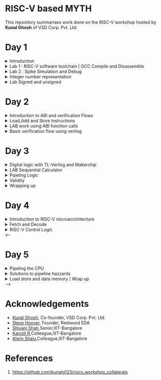 # RISC-V based MYTH
This repository summarises work done on the RISC-V workshop hosted by **Kunal Ghosh** of VSD Corp. Pvt. Ltd.<br />

# Day 1
<details>
  <summary>Introduction</summary>
  <br />
  RISC-V is an open-source instruction set architecture (ISA) for computer processors.<br>
  An instruction set architecture defines the set of instructions that a processor can execute and the organization and behaviour of those instructions.
  RISC-V is unique in that any single company or organization does not own it. and it is freely available for anyone to use, modify, and implement without 
  the need for licensing fees or proprietary restrictions.<br />  
  <br />
  The RISC-V project began at the University of California, Berkeley in 2010, and it has since gained significant traction in both academia and industry.
  Its open nature has led to a growing ecosystem of hardware and software developers collaborating to create a wide range of products, from simple embedded 
 devices to high-performance supercomputers.
  <br /><br/>

  ![Screenshot from 2023-08-19 12-10-50](https://github.com/mrdunker/RISC-V_based_MYTH_IIIITB/assets/38190245/ab1ac3a5-139e-499e-8863-4f3e4a9777aa)

  <br/>
  Application software (apps) and hardware are linked by 'system software'.There are various layers of **system software**. This includes major components like   
  Compiler and Assembler.<br />
  <br />
  The compiler compiles high-level codes like C and C++ to Instructions(eg: the codes inside .exe files) that can be read by the Assembler.<br />
  The Assembler converts it into binary codes which the machine can understand. The instructions act as an interface between the high-level language and the 
  machine language.<br />
  <br />
  The converted binary is then given to an RTL snippet that understands the instruction. This is done by a Hardware Description Language (HDL).<br />
  This is basically called RTL implementation and a netlist is being generated. with this, a physical design implementation of the design is generated.<br />

</details>
<details>
  <summary>Lab 1 : RISC-V software toolchain | GCC Compile and Disassemble</summary>
  <br />	
  First, let us write a basic C program to find the sum of n numbers.<br />
  
  ```
  #include <stdio.h>
  int main(){
  int n = 100,sum=0,i;
  for(i=0;i<=n;i++)
  {
	  sum= sum +i;
  }
  printf("The sum of %d consecutive numbers is :%d \n",n,sum);
  return 0;
  }
```
  We need to install the necessary Rriscv_workshop_collateralsISC-V toolchain for RISC-V activities.<br />
  Steps to set up the toolchain:
  1. git clone https://github.com/kunalg123/riscv_workshop_collaterals.git using terminal
  2. go to the **riscv_workshop_collaterals** folder.
  3. On terminal **chmod 755 run.sh** and then **./run.sh**
  4. During the installation, an error might pop up at the end. Ignore it for now.
  5. The riscv_toolchain folder will be on the **home**.
  6. change directory(cd) to  /riscv_toolchain/iverilog/
  7. Then do the following commands:
      
      ```
      git checkout --track -b v10-branch origin/v10-branch
      git pull 
      chmod 777 autoconf.sh 
      ./autoconf.sh 
      ./configure 
      make
      sudo make install
      ```
   8. We need to set the PATH variable in .bashrc.Do the following commands.<br />
      
      ```
      gedit .bashrc
      **within .bashc file**
      export PATH="/home/<username>/riscv_toolchain/riscv64-unknown-elf-gcc-8.3.0-2019.08.0-x86_64-linux-ubuntu14/bin:$PATH"
      **within .bashrc file **
      source .bashrc
      ```

   <br />
   So to compile the .c file with the RISC-V compiler tool. we are using the below command.<br /><br />
   
   ```
   riscv64-unknown-elf-gcc -O1 -mabi=lp64 -march=rv64i -o <filename>.o <filename>.c
   ```
   <br />
   To view the assembly code for the same, do the following command.<br /><br />
   
   ```
   riscv64-unknown-elf-objdump -d <filename>.o
   ```
   ![Screenshot from 2023-08-19 07-51-55](https://github.com/mrdunker/RISC-V_based_MYTH_IIIITB/assets/38190245/723e9b0f-2c68-481c-be8a-e96635999e88)


   To view the detailed code do the following command.<br />

   ```
   riscv64-unknown-elf-objdump -d <filename>.o | less
   ```
   To find **main** we type /main in the **:<command>** and press the 'N' button.<br />
   
   ![Screenshot from 2023-08-19 07-59-21](https://github.com/mrdunker/RISC-V_based_MYTH_IIIITB/assets/38190245/8caf4dea-5340-4655-b708-ad93a195daf0)

   In the above screenshot, we can see the memory address for the instructions. Where it starts and where another one begins.<br />
   If we subtract '**00000000000101c0**'(end of main) and '**0000000000010184**'(beginning of main) and then divide by 4 we get 15. Which is the number of 
   instructions within that particular block(main).<br />
   <br />

   Now let's execute the below commands:<br/>

   ```
   riscv64-unknown-elf-gcc -Ofast -mabi=lp64 -march=rv64i -o <filename>.o <filename>.c
   riscv64-unknown-elf-objdump -d <filename>.o | less
   ```
  ![Screenshot from 2023-08-19 08-14-21](https://github.com/mrdunker/RISC-V_based_MYTH_IIIITB/assets/38190245/43edc39a-1c7e-4216-93d5-60ded9c4d433)

  
In the above screenshot, if we subtract '**00000000000100e0**'(end of main) and '**00000000000100b0**'(beginning of main) and then divide by 4 we get 12. Which 
is the number of instructions within that particular block(main).<br />
   <br />

  
</details>
<details>
   <summary>Lab 2 : Spike Simulation and Debug</summary>
    <br />
    In this lab, we are going to Debug the '.o' file that we generated using the RISC-V compiler.<br />
    For that, we use the following command:

    ```
    spike pk <filename>.o // to give an output
    spike -d pk <filename>.o //open debugger
    ```
   The debugger mode will be open.<br />
   We use the until command to move to a particular address.<br />
   Here we are debugging the highlighted instructions.<br /><br />
   ![Screenshot from 2023-08-19 09-49-10](https://github.com/mrdunker/RISC-V_based_MYTH_IIIITB/assets/38190245/20f164b4-07c2-4ff1-9f56-012dc38590df)
   <br />
   
   The following commands are used in the debugger:<br />
   ```
   until pc 0 100b0 //moves the program counter(PC) to the address
   reg 0 a2    //views content of the address
   **We press enter to go to the next instruction**
   ```

   ![Screenshot from 2023-08-19 09-49-25](https://github.com/mrdunker/RISC-V_based_MYTH_IIIITB/assets/38190245/e319c824-4009-47f3-806d-fd0c1ac7ce3b)
   <br />

   In the above screenshot, we can see the register pertaining to a particular instruction getting updated.<br />
	
</details>

<details>
    <summary>Integer number representation</summary>
    <br />
    Integer number representation refers to the method used to represent whole numbers (integers) within a computer's memory or processor. There are different   
    ways to represent integers in binary form, which is the fundamental language of computers. <br />
    On a high level, we recognize numbers as decimals but computers recognize them as binary (1's or 0's). So binary conversion is key here.<br/><br />

  ## Unsigned Numbers
  <br />
  Unsigned numbers are a type of integer representation that only includes non-negative integers. These numbers do not have a sign bit to indicate whether they 
  are positive or negative; they   
  represent values greater than or equal to zero. In binary representation, all the bits are used to represent the magnitude of the number, and there is no need 
  to allocate a bit for the sign.

  Unsigned numbers are often used in situations where negative values are not relevant or meaningful. They can represent quantities, indices, counts, and other 
  values that are always positive or zero.
    
![Screenshot from 2023-08-19 11-56-34](https://github.com/mrdunker/RISC-V_based_MYTH_IIIITB/assets/38190245/64d3197c-7010-4473-9013-42cb67cc59d0)
	
   It is important to note that:
   - 1 byte is 8 bits
   - 1 word is 4 bytes
   - 2 words (double word) is 8 bytes
   <br />
   So A word is 32 bits and a double word is 16 bits.<br />
   <br />
   ### 2 bit
   <br />
   the total number of representations = **2^2=4**<br />
   0 -> (2^2 -1)<br />

   <br />
   ### 4 bit
   <br />
   the total number of representations = **2^4=16**<br />
   0 -> (2^4 -1)<br />

   <br />
   Similarly, we can follow the same for the **RISC-V** which has 64-bit Architecture.
   <br />
   the total number of representations = **2^16**<br />
   0 -> (2^16 -1)<br />

   ## Signed Numbers
   <br />
   Signed numbers are a type of integer representation that includes both positive and negative integers. In computer systems, signed numbers are represented 
   using various methods to indicate the 
   sign and magnitude of the number.
   <br />
   Two's complement is the most widely used method for representing signed integers in computers. In this method, the leftmost bit (the most significant bit) is 
   the sign bit. A value of 0 in the 
   sign bit represents a positive number, and a value of 1 represents a negative number. The remaining bits represent the magnitude of the number in binary form.
   <br /><br />
   To negate a number in two's complement, you invert all the bits (change 0s to 1s and vice versa) and then add 1 to the result. This method simplifies 
   arithmetic operations and eliminates the need for a separate subtraction circuit.

</details>
<details>
  <summary>Lab Signed and unsigned</summary>
  
### LAB 3A 

Here we are going to execute the following code.<br />
The output is given for unsigned numbers and we are just viewing if it is within the range or it goes out in which case displays either the minimum or maximum values.<br />

```

#include <stdio.h>
#include <math.h>
int main()
{
    unsigned long long int max = (unsigned long long int)(pow(2,64)-1);       //statement 1  //will display the max number
    //unsigned long long int max = (unsigned long long int)(pow(2,127)-1);    //statement 2  //(out of range) will display the max number(within range)
    //unsigned long long int max = (unsigned long long int)(pow(2,10)-1);     //statement 3  //will display number (since it is within range)
    //unsigned long long int max = (unsigned long long int)(pow(2,64) * -1);  //statement 4  //will display 0 since it is a -ve number
    printf("highest number represented by unsigned long long int is %llu\n",max);
    return 0;
}
```
The output is given below in sequential order.<br />
![Screenshot from 2023-08-19 13-10-09](https://github.com/mrdunker/RISC-V_based_MYTH_IIIITB/assets/38190245/5f4c5dfd-57b1-430f-9b67-67af49ae30a6)

### LAB 3B

Here we are going to execute the following code.<br />

```
#include <stdio.h>
#include <math.h>
int main()
{
    long long int max = (long long int)(pow(2,63)-1);        //will display the max number
    long long int min = (long long int)(pow(2,63) * -1);     //will display the min number
    printf("highest number represented by long long int is %lld\n",max);
    printf("lowest number represented by long long int is %lld\n",min);
    return 0;
}
```
The below screenshot shows the output of the same.<br />

![Screenshot from 2023-08-19 14-41-36](https://github.com/mrdunker/RISC-V_based_MYTH_IIIITB/assets/38190245/7456d5d9-b8a3-4ad5-ade7-f10906029213)

	
</details>

# Day 2

<details>
  <summary>Introduction to ABI and verification Flows</summary>
  <br />
  The Application Binary Interface (ABI) is a set of rules and conventions that dictate how binary code communicates and interacts with other binary code, usually across different components of a 
  software system or even across different software systems. In simpler terms, it defines how functions are called, how data is organized, and how components cooperate at the binary level.<br />

  There are multiple layers between the Application program and the Hardware. One of these layers is the ABI.<br />
  
  ![Screenshot from 2023-08-19 15-20-31](https://github.com/mrdunker/RISC-V_based_MYTH_IIIITB/assets/38190245/8850d871-98dc-4978-95ea-36abf4c9973c)
  <br />
  ABIs are crucial for enabling interoperability between different software components, whether they're compiled by the same or different compilers, or even 
  running on different hardware 
  architectures. Operating systems, libraries, and various programming languages need to adhere to a specific ABI to ensure that their binary components can work 
  together seamlessly.<br />
  <br />
  ## What is XLEN?
  <br />
  'XLEN' typically refers to the X Register Length. The XLEN value represents the number of bits in the general-purpose registers, which are used for 
  storing data and performing computations. In a RISC-V system with a 32-bit XLEN, the general-purpose registers would be 32 bits wide.<br /> 
  Similarly, in a RISC-V system with a 64-bit XLEN, the general-purpose registers would be 64 bits wide. The XLEN value has a significant impact on the 
  performance, memory-addressing capabilities, and overall capabilities of the processor.<br />
  A larger XLEN allows for more addressable memory space and potentially more complex computations. However, it also comes with increased hardware. The XLEN 
  value has a significant impact on the performance, memory-addressing capabilities, and overall capabilities of the processor. <br />

  There are two ways in which we can load data  into the 64-bit register.<br />
  - Can be directly loaded
  - Can be loaded into memory and then loaded to reg

  <br />
  RISC-V follows the little-endian condition.<br />
  Little Endian is a byte order or endianness used in computer architecture to represent multi-byte data types such as integers and floating-point numbers in 
  memory.<br /> 
  In a Little Endian system, the least significant byte (LSB) of a multi-byte value is stored at the lowest memory address, while the most significant byte (MSB)
  is stored at the highest memory address.<br /><br />
  RISC-V little-endian is illustrated by the figure below:<br />
  
  ![Screenshot from 2023-08-19 15-44-13](https://github.com/mrdunker/RISC-V_based_MYTH_IIIITB/assets/38190245/7fccf896-d030-496e-bc23-8f5852414520)
  <br />
  
</details>
<details>
  <summary>Load,Add and Store Instructions</summary>
   <br />

   Firstly let us load an array 'M' of 3 double-word as shown in the below figure.<br />
	
   ![Screenshot from 2023-08-19 15-59-44](https://github.com/mrdunker/RISC-V_based_MYTH_IIIITB/assets/38190245/c5342f67-4af9-4a6e-a5fa-3ecc7dfe1e8b)
   <br />
   Here let us load it into the 'x8' register. let's say reg 'x23' contains the base address of array **M** and it is '0'.<br />
   as in it starts at 0. Let us consider the instruction below,**ld(load doubleword)**.<br />

   ```
   ld   x8, 16(x23)
   ```
  breaking down the instruction:<br />
  - ld: load double
  - x8: destination register 'rd'
  - 16: offset immediate
  - x23: Souce register 'rs1'
 <br />
 Here the immediate offset gets added to the contents of the source register to form the final address and loads the value from '16' in the figure above into
 the x8 reg.<br />
 
![Screenshot from 2023-08-19 16-12-32](https://github.com/mrdunker/RISC-V_based_MYTH_IIIITB/assets/38190245/d74c08b8-50e8-474d-8350-f29bd9fa30cb)
<br />
The diagram above represents the instruction(**I-type**).<br />
It  is important to note that even though the register size is of 64-bit in RV64 the instruction size is 32-bit.<br />
The opcode and the funct3 determine the type of instruction, whether it is an 'ld' or 'addi' etc.<br />
rs1 and rd are the source and destination registers respectively.<br />
The immediate bits will contain the offset.<br />
<br />
Let us look at another instruction,**add**.<br />

```
add x8, x24,x8
```
<br />
The structure for the above command is given below (R-type), unlike the one before here there are two source registers instead of one and another funct 
register also. <br />

![Screenshot from 2023-08-19 16-23-38](https://github.com/mrdunker/RISC-V_based_MYTH_IIIITB/assets/38190245/adb5c485-27ad-4907-8220-cb8fe59d7ecb)

There is another instruction going by **sd(store doubleword)**.<br />

```
sd x8, 8(x23)
```
Since there is a limited availability of registers we need to store values to registers after loading and doing operations.<br />
The Instruction structure will look like so(**S-type**):<br />
![Screenshot from 2023-08-19 16-35-09](https://github.com/mrdunker/RISC-V_based_MYTH_IIIITB/assets/38190245/71eff24c-8d55-4982-bd3b-7c313ddcafb1)
<br />

### Instruction set in RISC-V
There are mainly three types of Instructions:<br />
1. I-type: I-type instructions are used for operations that involve an immediate value (constant) and a register.
2. R-type: R-type instructions are used for operations that involve two source registers and a destination register.<br />
   	   These instructions typically perform arithmetic, logical, or bitwise operations.
3. S-type: S-type instructions are used for memory store operations.<br/>
 	   These instructions store data from a source register in memory at an address determined by an offset from another register.


</details>

<details>
  <summary>LAB work using ABI function calls</summary>	
    <br />
    For this lab, we are going to create a C program and simulate it with a Function call.<br />
    We are going to be following the below algorithm.<br />
    
   ![Screenshot from 2023-08-19 18-27-06](https://github.com/mrdunker/RISC-V_based_MYTH_IIIITB/assets/38190245/5c77693e-5d2f-4466-ba04-f8148b8b5f3a)
   <br />
   The C program used is:<br />

   ```
   #include <stdio.h>
   extern int load(int x,int y);
   int main()
	{
    	int result = 0;
   	int count =9;
    	result = load(0x0,count+1);
    	printf("Sum of numbers from 1 to %d is %d\n",count,result);
	}
   ```
   We also create a load.S file as below:<br />
   
   ```
   .section .text
   .global load
   .type load, @function

   load: 
        add   a4,a0,zero    //initialize sum register a4 with 0x0
        add   a2,a0,a1      //store count of 10 in reg a. reg a1 is loaded with 0xa(decimal 10) from main
        add   a3,a0,zero    //initialize intermediate sum reg a3 by 0x0

   loop:
	add   a4,a3,a4     // Incremental addition
        addi  a3,a3,1      // Increment intermediate register by 1
        blt   a3,a2,loop   // If a3 is less than a2,branch to label <loop> 
        add   a0,a4,zero   // store final result to reg a0 so that it can be read by main pgm
        ret

   ```
We do the following commands in the terminal:<br />

```
riscv64-unknown-elf-gcc -ofast -mabi=lp64 -march=rv64i -o <filename>.o <filename>.c load.S
spike pk <filename>.o
riscv64-unknown-elf-objdump -d <filename>.o | less

```
The output screenshots are shown below:<br />
![Screenshot from 2023-08-19 18-34-28](https://github.com/mrdunker/RISC-V_based_MYTH_IIIITB/assets/38190245/08969317-393a-43de-a74c-0839f0e4fbc5)
![Screenshot from 2023-08-19 18-35-44](https://github.com/mrdunker/RISC-V_based_MYTH_IIIITB/assets/38190245/0a357ad0-9cb7-4e84-82da-d9eacd7763e6)

</details>

<details>
<summary>Basic verification flow using verilog</summary>
<br />
 In this lab, we are basically going to generate a hex file and a bitstream of the same code done above.<br />
 We run the below code to generate the same.<br />

 ```
 riscv64-unknown-elf-gcc -c -mabi=ilp32 -march=rv32im -o <filename>.o <filename>.c
 riscv64-unknown-elf-gcc -c -mabi=ilp32 -march=rv32im -o load.o load.S

 riscv64-unknown-elf-gcc -c -mabi=ilp32 -march=rv32im -o syscalls.o syscalls.c
 riscv64-unknown-elf-gcc -mabi=ilp32 -march=rv32im -Wl,--gc-sections -o firmware.elf load.o <filename>.o syscalls.o -T riscv.ld -lstdc++
 chmod -x firmware.elf
 riscv64-unknown-elf-gcc -mabi=ilp32 -march=rv32im -nostdlib -o start.elf start.S -T start.ld -lstdc++
 chmod -x start.elf
 riscv64-unknown-elf-objcopy -O verilog start.elf start.tmp
 riscv64-unknown-elf-objcopy -O verilog firmware.elf firmware.tmp
 cat start.tmp firmware.tmp > firmware.hex
 python3 hex8tohex32.py firmware.hex > firmware32.hex
 rm -f start.tmp firmware.tmp
 iverilog -o testbench.vvp testbench.v picorv32.v
 chmod -x testbench.vvp
 vvp -N testbench.vvp

 ```

The file firmware.hex is the hex file and firmware32.hex is the bitstream generated.<br />
The below file is firmware.hex.<br />
![Screenshot from 2023-08-19 19-03-24](https://github.com/mrdunker/RISC-V_based_MYTH_IIIITB/assets/38190245/83b6a54b-6e82-4dd1-9d30-c0992e125820)
<br /><br />
The below file is firmware32.hex  (bitstream).<br />
![Screenshot from 2023-08-19 19-03-42](https://github.com/mrdunker/RISC-V_based_MYTH_IIIITB/assets/38190245/48f4cbb3-ad76-4e53-89dd-7885fc2eba3a)

</details>

# Day 3
<details>
<summary>Digital logic with TL-Verilog and Makerchip</summary>
<br />
	
In this part of the workshop, we are going to look at:<br />
 1. Logic gates
 2. MakerChip platform(IDE)
 3. Combinational Logic
 4. Sequential Logic
 5. Piplining logic
 6. Slate

## Introduction to logic gates

Logic gates are fundamental building blocks of digital circuits. They are electronic devices that perform basic logical operations
on one or more binary inputs (usually 0 or 1) to produce a single binary output. These gates are the foundation of all digital systems, 
including computers, microcontrollers, and other digital devices. Logic gates are typically implemented using electronic 
components such as transistors.<br />

The most common logic gates are:<br />
1. NOT
2. AND
3. OR
4. NAND
5. NOR
6. XOR
7. XNOR

![Screenshot from 2023-08-19 21-30-21](https://github.com/mrdunker/RISC-V_based_MYTH_IIIITB/assets/38190245/ffb2cea3-d872-43e4-ba83-86e5e604ae9d)
<br />

## Makerchip
[Makerchip](https://makerchip.com/) is an online platform that provides an integrated development environment (IDE) for digital design and verification using 
SystemVerilog and TL  Verilog. It allows engineers, students, and enthusiasts to design and simulate digital circuits, develop RTL (Register Transfer Level) 
code, and explore hardware design concepts without requiring the local installation of tools.<br />

To Familiarize oneself with the IDE there are tutorials on the platform where we can experiment.<br />

## Combinational Logic

For this, I have started with a basic inverter logic program, [logical operations](images/combinational.png) and a [multi-bit mux program](images/mux2.png). Here we are using Transitional Level Verilog(TL-V), which is quite different from standard verilog code, syntax varies quite a bit. There is no need to declare ```$out``` and ```$in``` unlike Verilog. There is also no need to assign ```$in```. A random stimulus is provided, and a warning is produced.<br />

Attaching output of the inverter in Makerchip IDE for reference:<br />
![invertor](https://github.com/mrdunker/RISC-V_based_MYTH_IIITB/assets/38190245/d0c8752d-0483-4969-96d9-fb8b40edc82f)
<br />
<br />

Now let us do a bit more of a complex combinational circuit. Let us create the following circuit.<br />
Below shown is a calculator which uses a mux.<br />

![combi_calc1](https://github.com/mrdunker/RISC-V_based_MYTH_IIITB/assets/38190245/484ad7b6-742f-4ef1-9bd3-d552b0e63033)
<br /><br />
The code for this [here](codes/comibational_calc.tlv) and the output is shown as below.<br />

![combi](https://github.com/mrdunker/RISC-V_based_MYTH_IIITB/assets/38190245/d16536c7-c161-4d90-a426-6351fcee22a0)

## Sequential Logic

Sequential Circuits will always use a clock. The basic element required for a circuit to be sequential is a D-FF. The DFF transitions<br />
to the next state on the positive edge of the clock.<br />
A basic circuit design implementing a [Fibonacci series](images/fibbanochi.png) is done on Makerchip.<br />
Also, a free-running counter having the following design is implemented. <br /><br />
![freerncntr](images/freerncntr.png)
<br />
Right-click open the [code](codes/freecounter.tlv) to get the tlv code for the free running counter.<br />
<br />
The output for the same is shown below.<br />
![feecnte](images/feecnte.png)

</details>
<details>
<summary>LAB Sequential Calculator</summary>
<br />
Here we are going to implement a FF to the combinational calculator we did before.<br />
The design of the sequential calculator is like so:<br />
<br />
	
![seqcalc0](images/seqcalc0.png)
<br />
The output of the previous clock cycle is assigned to the input1.<br />
The tlv code is available [here](codes/seq_calc.tlv).<br />
<br />
The output for the same is shown below.<br />
![seqcalc](images/seqcalc.png)
</details>

<details>
<summary>Pipeling Logic</summary>
<br />
Here firstly we are trying to make the following pipeline and see the output waveform.<br />
	
![err](images/err.png)
<br />
Click to view the [code](codes/pipelining.tlv). <br />
The output in Makerchip is shown below.<br />

![error](images/error.png)

## Two-cycle calculator

We are required to write code and view the waveform of the below design.<br />

![calc_pipeline](images/calc_pipeline.png)
<br />
As shown above, the 2-cycle calculator clears the output alternatively and the output of given inputs is observed at the next cycle.<br />
Click to view the [code](codes/calc_pipe.tlv).<br />
<br />
The output on Makerchip is shown below.<br />

![cyclepipe](https://github.com/mrdunker/RISC-V_based_MYTH_IIITB/assets/38190245/09d3fe0b-18ce-433b-91d2-fd5d3c2adb8f)

</details>

<details>
<summary>Validity</summary>
<br />
First, we shall see a distance accumulator coupled with a Pythagorean pipeline as shown below.
<br />
	
![validity_fig](https://github.com/mrdunker/RISC-V_based_MYTH_IIITB/assets/38190245/2b8be32c-c1c8-4459-9cb7-b5ba42a933d2)
<br />
Click to view the code for the [Distance accumulator](codes/pythpipedis.tlv).<br />
<br />
The output for it generated in MakerChip is given below.<br />
![validity_ss](https://github.com/mrdunker/RISC-V_based_MYTH_IIITB/assets/38190245/c107b55d-b483-48e4-9cc4-bd600eb671cc)
<br />

## Cycle Calculator with Validity

The following design is what we are required to create.<br />
![one](https://github.com/mrdunker/RISC-V_based_MYTH_IIITB/assets/38190245/b2b97e94-e7c3-473e-b84d-603bae7f8984)
<br />

Click here to open the [code](codes/calcvalid.tlv)<br />
<br />
The output in Makerchip is given below.<br />
![oneout](https://github.com/mrdunker/RISC-V_based_MYTH_IIITB/assets/38190245/3a288a8f-f321-4f5c-9e99-84cef3e34c60)

## Cycle Calculator with Validity and memory

The design we have to implement is given below.<br />
![memory1](https://github.com/mrdunker/RISC-V_based_MYTH_IIITB/assets/38190245/7cb28928-cdd6-4ea2-8916-1d391c93bb8a)

Click here to [open code](codes/memvalgitid.tlv).<br />
<br />
The output in Makerchip is given below.<br />

![memory2](https://github.com/mrdunker/RISC-V_based_MYTH_IIITB/assets/38190245/d6a9d091-b597-4b76-bc32-22d5bb95b0f9)

</details>
<details>
<summary>Wrapping up</summary>
<br />
Here we are just going to look at some special codes.<br />

 ## Conways Game of life

 The Game of Life, also known simply as "Life," is a cellular automaton devised by mathematician John Conway in 1970. It's not a traditional game with players,  
 but rather a simulation that follows a set of rules to create patterns and behaviours.<br />
<br />
The Game of Life takes place on an infinite grid of cells, each of which can be in one of two states: alive or dead. The state of each cell evolves over discrete 
time steps based on its current state and the states of its eight neighbouring cells. The evolution is determined by the following rules:<br />

1. Any live cell with fewer than two live neighbours dies as if caused by underpopulation.
2. Any live cell with two or three live neighbours survives to the next generation.
3. Any live cell with more than three live neighbours dies, as if by overpopulation.
4. Any dead cell with exactly three live neighbours becomes a live cell, as if by reproduction.
<br />

![game of life](https://github.com/mrdunker/RISC-V_based_MYTH_IIITB/assets/38190245/af85a40f-55dc-4e5d-b646-da0cab33b20d)
<br />

## Pythagoras's theorem

![Screenshot from 2023-08-20 21-14-23](https://github.com/mrdunker/RISC-V_based_MYTH_IIITB/assets/38190245/cd1ea4d4-5c81-43e3-b03b-2270d701bece)
<br />
The output on Makechip is:<br /> 
![pygorus](https://github.com/mrdunker/RISC-V_based_MYTH_IIITB/assets/38190245/c5c3abd0-087c-4e22-bc04-ee5f50fd869b)


</details>

# Day 4 
<details>
<summary>Introduction to RISC-V microacrchitecture</summary>
<br />
Microarchitecture refers to the internal design and organization of a CPU that implements a particular ISA.<br />
RISC-V CPUs can have different microarchitectures that optimize for various aspects such as performance, power efficiency, and area (size of the chip).<br />
Here are some key features and concepts commonly found in RISC-V microarchitecture: <br />
	
1. Instruction Fetch (IF)
2. Instruction Decode (ID)
3. Execution Units
   
It's important to note that RISC-V is an instruction set architecture, and microarchitectures based on RISC-V can vary widely depending on the design goals of
the processor manufacturer. Different companies and research institutions may develop their own microarchitectures that implement the RISC-V ISA in unique ways,
tailored to specific use cases and performance goals.<br />
<br />
Here we are designing the basic processor of 3 stages fetch, decode and execute based on RISC-V ISA.<br />
For starting the implementation a starter code is present in the below link.<br />

```
https://github.com/stevehoover/RISC-V_MYTH_Workshop
```
The block diagram of a basic RISC-V microarchitecture is shown in the figure below.<br />

![Screenshot from 2023-08-21 14-22-08](https://github.com/mrdunker/RISC-V_based_MYTH_IIITB/assets/38190245/a21a64c1-ca8d-41df-a51f-8f2fc295ec95)

<br />
Using the Makerchip platform the implementation of the RISC-V microarchitecture or core is done.<br /> 
For starting the implementation a starter code present here is used. The starter code shell consists of:

1. RISC-V Assembler
2. Test program
3. Visualization(Viz)
4. Commented code for register, file and memory.
     
</details>

<details>
<summary>Fetch and Decode</summary>
<br />
Here we are going to design a simple RISC-V Core CPU as per the below diagram.<br />

![1](https://github.com/mrdunker/RISC-V_based_MYTH_IIITB/assets/38190245/6fff90c6-20dc-47d8-868a-14efae9e309e)

The [sample template](codes/day4/template.tlv) is given below.<br />

```
\m4_TLV_version 1d: tl-x.org
\SV
   // This code can be found in: https://github.com/stevehoover/RISC-V_MYTH_Workshop
   
   m4_include_lib(['https://raw.githubusercontent.com/BalaDhinesh/RISC-V_MYTH_Workshop/master/tlv_lib/risc-v_shell_lib.tlv'])

\SV
   m4_makerchip_module   // (Expanded in Nav-TLV pane.)
\TLV

   // /====================\
   // | Sum 1 to 9 Program |
   // \====================/
   //
   // Program for MYTH Workshop to test RV32I
   // Add 1,2,3,...,9 (in that order).
   //
   // Regs:
   //  r10 (a0): In: 0, Out: final sum
   //  r12 (a2): 10
   //  r13 (a3): 1..10
   //  r14 (a4): Sum
   // 
   // External to function:
   m4_asm(ADD, r10, r0, r0)             // Initialize r10 (a0) to 0.
   // Function:
   m4_asm(ADD, r14, r10, r0)            // Initialize sum register a4 with 0x0
   m4_asm(ADDI, r12, r10, 1010)         // Store count of 10 in register a2.
   m4_asm(ADD, r13, r10, r0)            // Initialize intermediate sum register a3 with 0
   // Loop:
   m4_asm(ADD, r14, r13, r14)           // Incremental addition
   m4_asm(ADDI, r13, r13, 1)            // Increment intermediate register by 1
   m4_asm(BLT, r13, r12, 1111111111000) // If a3 is less than a2, branch to label named <loop>
   m4_asm(ADD, r10, r14, r0)            // Store final result to register a0 so that it can be read by main program
   
   // Optional:
   // m4_asm(JAL, r7, 00000000000000000000) // Done. Jump to itself (infinite loop). (Up to 20-bit signed immediate plus implicit 0 bit (unlike JALR) provides byte address; last immediate bit should also be 0)
   m4_define_hier(['M4_IMEM'], M4_NUM_INSTRS)

   |cpu
      @0
         $reset = *reset;



      // YOUR CODE HERE
      // ...

      // Note: Because of the magic we are using for visualisation, if visualisation is enabled below,
      //       be sure to avoid having unassigned signals (which you might be using for random inputs)
      //       other than those specifically expected in the labs. You'll get strange errors for these.

   
   // Assert these to end simulation (before Makerchip cycle limit).
   *passed = *cyc_cnt > 40;
   *failed = 1'b0;
   
   // Macro instantiations for:
   //  o instruction memory
   //  o register file
   //  o data memory
   //  o CPU visualization
   |cpu
      //m4+imem(@1)    // Args: (read stage)
      //m4+rf(@1, @1)  // Args: (read stage, write stage) - if equal, no register bypass is required
      //m4+dmem(@4)    // Args: (read/write stage)
      //m4+myth_fpga(@0)  // Uncomment to run on fpga

   //m4+cpu_viz(@4)    // For visualisation, argument should be at least equal to the last stage of CPU logic. @4 would work for all labs.
\SV
   endmodule
```
## PC Logic

In RISC-V, the Program Counter (PC) is a special-purpose register that holds the memory address of the next instruction to be fetched and executed.<br />
The PC is also commonly referred to as the instruction pointer (IP) in other architectures.<br />
The PC is a crucial component of the processor's control flow, as it determines the sequence of instructions that are fetched and executed.<br />

![2](https://github.com/mrdunker/RISC-V_based_MYTH_IIITB/assets/38190245/56e3906a-ff28-4594-afc3-f88d53aa7e9d)
<br />
The below piece of [code](codes/day4/pc.tlv) is implemented.<br />

```
|cpu
      @0
         $reset = *reset;
         
         $pc[31:0] = >>1$reset ? 32'b0 : >>1$pc + 32'd4;
```
The output of the same in Makerchip is given below:<br />

![3](https://github.com/mrdunker/RISC-V_based_MYTH_IIITB/assets/38190245/e3e3828c-9466-49fc-9de8-148bb38b8df6)
<br />

## Fetch

Instruction fetch is the initial stage of the instruction processing pipeline in a RISC-V processor.<br />
In this stage, the processor retrieves the instruction located at the memory address pointed to by the Program Counter (PC),<br />
and prepares it for further processing.<br />

The below diagram is what we need to implement in this step.<br />

![4](https://github.com/mrdunker/RISC-V_based_MYTH_IIITB/assets/38190245/133bd16d-6151-478e-a7aa-21235408b9eb)
<br />

The [code](codes/day4/fetch_issue.tlv) we have to change is:

```

|cpu
      @0
         $reset = *reset;
         
         $pc[31:0] = >>1$reset ? 32'b0 : >>1$pc + 32'd4;
         
         
         
      // Note: Because of the magic we are using for visualisation, if visualisation is enabled below,
      //       be sure to avoid having unassigned signals (which you might be using for random inputs)
      //       other than those specifically expected in the labs. You'll get strange errors for these.

   
   // Assert these to end simulation (before Makerchip cycle limit).
   *passed = *cyc_cnt > 40;
   *failed = 1'b0;
   
   // Macro instantiations for:
   //  o instruction memory
   //  o register file
   //  o data memory
   //  o CPU visualization
   |cpu
      m4+imem(@1)    // Args: (read stage)
      //m4+rf(@1, @1)  // Args: (read stage, write stage) - if equal, no register bypass is required
      //m4+dmem(@4)    // Args: (read/write stage)
   
   m4+cpu_viz(@4)    // For visualisation, argument should be at least equal to the last stage of CPU logic
                      
```

The output as shown on Makerchip is:<br />

![5](https://github.com/mrdunker/RISC-V_based_MYTH_IIITB/assets/38190245/30e90461-45a4-4199-a8ea-f219e66ee766)

The corrected Fetch code block is:<br />

![6](https://github.com/mrdunker/RISC-V_based_MYTH_IIITB/assets/38190245/ec5e8fed-ff90-4816-a6ef-fa9ac487e38f)

```
|cpu
      @0
         $reset = *reset;
         
         $pc[31:0] = >>1$reset ? 32'b0 : >>1$pc + 32'd4;
      @1
         $imem_rd_addr[M4_IMEM_INDEX_CNT-1:0] = $pc[M4_IMEM_INDEX_CNT+1:2];
         $imem_rd_en = !$reset;
         $instr[31:0] = $imem_rd_data[31:0];
      ?$imem_rd_en
         @1
            $imem_rd_data[31:0] = /imem[$imem_rd_addr]$instr;

// Assert these to end simulation (before Makerchip cycle limit).
   *passed = *cyc_cnt > 40;
   *failed = 1'b0;
   
   // Macro instantiations for:
   //  o instruction memory
   //  o register file
   //  o data memory
   //  o CPU visualization
   |cpu
      m4+imem(@1)    // Args: (read stage)
      //m4+rf(@1, @1)  // Args: (read stage, write stage) - if equal, no register bypass is required
      //m4+dmem(@4)    // Args: (read/write stage)
   
   m4+cpu_viz(@4)    // For visualisation, argument should be at least equal to the last stage of CPU logic
```
The output as shown on Makerchip is:<br />

![7](https://github.com/mrdunker/RISC-V_based_MYTH_IIITB/assets/38190245/16e79426-fff8-4546-bf1e-3242e2c63ec2)
![Screenshot from 2023-08-21 15-41-46](https://github.com/mrdunker/RISC-V_based_MYTH_IIITB/assets/38190245/b3bb0d72-9473-4dac-a3c1-610eb62493ec)

## Decode
The instruction decode stage is the second stage in the instruction processing pipeline of a RISC-V processor.<br />
In this stage, the fetched instruction is decoded to determine its operation, operands, and any immediate values associated with it.<br />
The instruction decode stage prepares the instruction for execution by the subsequent stages of the pipeline.<br />
There are 6 instructions type in RISC-V :

1. Register (R) type
2. Immediate (I) type
3. Store (S) type
4. Branch (B) type
5. Upper immediate (U) type
6. Jump (J) type

![Screenshot from 2023-08-21 15-48-45](https://github.com/mrdunker/RISC-V_based_MYTH_IIITB/assets/38190245/4bc900d9-e2b8-411b-a409-b9d1d585a163)
<br />

Instruction type decode: <br />

![19](https://github.com/mrdunker/RISC-V_based_MYTH_IIITB/assets/38190245/19a26909-e3ae-42de-bfa0-4a4fcae20306)
<br />
The [code](codes/day4/itypedecode.tlv) for this is.<br /> 

```

@1
         $is_u_instr = $instr[6:2] ==? 5'b0x101;
         
         $is_s_instr = $instr[6:2] ==? 5'b0100x;
         
         $is_r_instr = $instr[6:2] ==? 5'b01011 ||
                       $instr[6:2] ==? 5'b011x0 ||
                       $instr[6:2] ==? 5'b10100;
         
         $is_j_instr = $instr[6:2] ==? 5'b11011;
         
         $is_i_instr = $instr[6:2] ==? 5'b0000x ||
                       $instr[6:2] ==? 5'b001x0 ||
                       $instr[6:2] ==? 5'b11001;
         
         $is_b_instr = $instr[6:2] ==? 5'b11000;
```
The output as shown on Makerchip is:<br />
![11](https://github.com/mrdunker/RISC-V_based_MYTH_IIITB/assets/38190245/c694de14-7a09-426c-90c1-f82d0fc6b8a6)
<br />

## Instruction immediate decode

![12](https://github.com/mrdunker/RISC-V_based_MYTH_IIITB/assets/38190245/08c2b69d-2819-46e7-92c8-ee79cdafb20f)

The code below is added.<br />

```
      $imm[31:0] = $is_i_instr ? {{21{$instr[31]}}, $instr[30:20]} :
 		$is_s_instr ? {{21{$instr[31]}}, $instr[30:25], $instr[11:7]} :
			 $is_b_instr ? {{20{$instr[31]}}, $instr[7], $instr[30:25], $instr[11:8], 1'b0} :
				 $is_u_instr ? {$instr[31:12], 12'b0} :
 					 $is_j_instr ? {{12{$instr[31]}}, $instr[19:12], $instr[20], $instr[30:21], 1'b0} :
	              					32'b0;
```

The output as shown on Makerchip is:<br />
![13](https://github.com/mrdunker/RISC-V_based_MYTH_IIITB/assets/38190245/8dcb5c55-afd2-42c0-9c04-e786ca79d9ac)
<br />

## Lab to extract other instruction fields

Here we are going to try to extract other instruction fields such as $funct7 , $funct3, $rs1 ,$rs2 ,$rd, $opcode.<br />

![14](https://github.com/mrdunker/RISC-V_based_MYTH_IIITB/assets/38190245/0827159f-e653-4086-aefb-ef56b7f69d89)
<br />
Using the code below.<br />

```
	 $rs2[4:0] = $instr[24:20];
         $rs1[4:0] = $instr[19:15];
         $rd[4:0]  = $instr[11:7];
         $opcode[6:0] = $instr[6:0];
         $func7[6:0] = $instr[31:25];
         $func3[2:0] = $instr[14:12];
         
```
The output as shown on Makerchip is:<br />
![15](https://github.com/mrdunker/RISC-V_based_MYTH_IIITB/assets/38190245/14a03f17-43bd-4bec-a83c-95c9b8e503c7)

## Lab to Decode Instruction field based on the Instruction type
Here we are going to try to extract other instruction fields such as $funct7 , $funct3, $rs1 ,$rs2 ,$rd, $opcode based on the instruction type.<br />

![16](https://github.com/mrdunker/RISC-V_based_MYTH_IIITB/assets/38190245/84319796-7621-4e7a-a3d0-d9510c7f75ca)

Using the code below.<br />

```

	$rs2_valid = $is_r_instr || $is_s_instr || $is_b_instr;
         ?$rs2_valid
            $rs2[4:0] = $instr[24:20];
            
         $rs1_valid = $is_r_instr || $is_i_instr || $is_s_instr || $is_b_instr;
         ?$rs1_valid
            $rs1[4:0] = $instr[19:15];
         
         $funct3_valid = $is_r_instr || $is_i_instr || $is_s_instr || $is_b_instr;
         ?$funct3_valid
            $funct3[2:0] = $instr[14:12];
            
         $funct7_valid = $is_r_instr ;
         ?$funct7_valid
            $funct7[6:0] = $instr[31:25];
            
         $rd_valid = $is_r_instr || $is_i_instr || $is_u_instr || $is_j_instr;
         ?$rd_valid
            $rd[4:0] = $instr[11:7];
```

The output as shown on Makerchip is:<br />
![17](https://github.com/mrdunker/RISC-V_based_MYTH_IIITB/assets/38190245/5c5578fd-b053-41f7-ab35-a4f82fd09f14)

## Lab on individual decode

Here we are going to try to get the instructions that are circled in red.<br />

![18](https://github.com/mrdunker/RISC-V_based_MYTH_IIITB/assets/38190245/144df4f5-b705-4c36-9a98-10d57c39b1f8)


```

	 $dec_bits [10:0] = {$funct7[5], $funct3, $opcode};
         $is_beq = $dec_bits ==? 11'bx_000_1100011;
         $is_bne = $dec_bits ==? 11'bx_001_1100011;
         $is_blt = $dec_bits ==? 11'bx_100_1100011;
         $is_bge = $dec_bits ==? 11'bx_101_1100011;
         $is_bltu = $dec_bits ==? 11'bx_110_1100011;
         $is_bgeu = $dec_bits ==? 11'bx_111_1100011;
         $is_addi = $dec_bits ==? 11'bx_000_0010011;
         $is_add = $dec_bits ==? 11'b0_000_0110011;
         
```

The output as shown on Makerchip is:<br />

![19](https://github.com/mrdunker/RISC-V_based_MYTH_IIITB/assets/38190245/d7ee9cc8-e49c-4416-b9cd-4d5a3d18f4e3)
![20](https://github.com/mrdunker/RISC-V_based_MYTH_IIITB/assets/38190245/404d31a2-d57e-4e05-a048-1ce76cdba613)

Click [here](codes/day4/fetchdecode.tlv) to view the final code for fetch and decode.

</details>

<details>
<summary>RISC-V Control Logic</summary>

## Execute and Register file read/write

Here we are going to  'read from' and 'write into' the registers.<br />
two read and one write operations can be carried out simultaneously here.<br />
![1](https://github.com/mrdunker/RISC-V_based_MYTH_IIITB/assets/38190245/b70bb689-6570-4a32-a5d4-b910767c3738)
<br />
We are going to use the below code.<br />

```
	 $rf_wr_en = 1'b0;
         $rf_wr_index[4:0] = 5'b0;
         $rf_wr_data[31:0] = 32'b0;
         $rf_rd_en1 = $rs1_valid;
         $rf_rd_index1[4:0] = $rs1;
         $rf_rd_en2 = $rs2_valid;
         $rf_rd_index2[4:0] = $rs2;

	 $src1_value[31:0] = $rf_rd_data1; //new
         $src2_value[31:0] = $rf_rd_data2;

	 `BOGUS_USE ($rf_rd_data1)
         `BOGUS_USE ($rf_rd_data2)
         
```
The output as shown on Makerchip is:<br />

![2](https://github.com/mrdunker/RISC-V_based_MYTH_IIITB/assets/38190245/ed7af5fd-4385-4bec-a6e9-7b2a52efae07)

## LAB on ALU

We are going to follow the design below:<br />

![3](https://github.com/mrdunker/RISC-V_based_MYTH_IIITB/assets/38190245/08520a19-59a0-46b5-b2a6-b844fe3a15a3)
<br />

 The following code is added to the tvl code.<br />

 ```
 	$result[31:0] = $is_addi ? $src1_value + $imm :
                         $is_add ? $src1_value + $src2_value :
                         32'bx ;
 ```
The output as shown on Makerchip is:<br />

![4](https://github.com/mrdunker/RISC-V_based_MYTH_IIITB/assets/38190245/0a1194b7-cb70-424d-9c6c-38b0ffec5bf3)
<br />

## Lab On Register File Write

We are going to follow the design below:<br />
We just need to hook up the write control registers and the data we need to write.<br />

![5](https://github.com/mrdunker/RISC-V_based_MYTH_IIITB/assets/38190245/4de80665-ebcc-4959-a255-91fd7c84dae8)
<br />

The following code is added to the tvl code.<br />

```
	 $rf_wr_en = $rd_valid && $rd != 5'b0;
         $rf_wr_index[4:0] = $rd;
         $rf_wr_data[31:0] = $result;
```

The output as shown on Makerchip is:<br />

![6](https://github.com/mrdunker/RISC-V_based_MYTH_IIITB/assets/38190245/b0812d86-d95f-420b-b07a-0455900809c0)

## Arrays

Arrays in RISC-V, as in most other computer architectures, are collections of elements of the same data type stored in contiguous memory locations.
RISC-V processors support arrays through their memory access instructions and addressing modes.
In the RISC-V architecture, arrays are commonly managed using a combination of memory locations and registers.<br /><br />
Typically, arrays are stored within memory, with each element occupying a specific memory address. This setup enables the processor to utilize load and store 
instructions for interacting with array elements.<br /><br />
Alternatively, if an array is relatively small and can fit within the available registers, elements can be partially stored in registers. This strategy, in 
situations where feasible, can yield enhanced performance for certain operations due to the swifter nature of 
register access compared to memory access.<br /><br />
In essence, the RISC-V register file encompasses an assemblage of registers designated for swift data access and temporary data storage, while arrays encompass 
collections of elements that can be accommodated either within memory or registers. These arrays are manipulated via a spectrum of instructions, including load, 
store, and computational directives.<br /><br />

![Screenshot from 2023-08-21 20-30-08](https://github.com/mrdunker/RISC-V_based_MYTH_IIITB/assets/38190245/a31c6a42-8413-40c7-ae28-22b201dc9321)
<br />

## Lab For Implementing Branch Instructions

Moving forward in the construction of the RISC-V microarchitecture involves the incorporation of branching mechanisms. In addition to straightforward immediate 
additions or regular additions, specific conditions might necessitate redirecting the Program Counter (PC) to a designated branch target address. At this 
juncture, we have introduced a range of branch instructions and accordingly updated the PC, factoring in various conditional scenarios.<br />
Some Branching Instructions are :
1. BEQ;==
2. BNE:!=
3. BLT: (x1 < ×2) ^ (x1[311!=×2[311)
4. BGE: (×1 >= ×2) ^ (x1[31]!=×2[31])
5. BLTU: <
6. BGEU: >=

<br />

![Screenshot from 2023-08-21 20-48-25](https://github.com/mrdunker/RISC-V_based_MYTH_IIITB/assets/38190245/56e39de1-1a8b-4c7c-a663-34a07d725b5e)
<br />
<br />
The code below is implemented into the main code:<br />
```
	   $taken_branch = $is_beq ? ($src1_value == $src2_value):
                         $is_bne ? ($src1_value != $src2_value):
                         $is_blt ? (($src1_value < $src2_value) ^ ($src1_value[31] != $src2_value[31])):
                         $is_bge ? (($src1_value >= $src2_value) ^ ($src1_value[31] != $src2_value[31])):
                         $is_bltu ? ($src1_value < $src2_value):
                         $is_bgeu ? ($src1_value >= $src2_value):
                                    1'b0;
         `BOGUS_USE($taken_branch)
         
         `BOGUS_USE($taken_branch)
```

The output as shown on Makerchip is:<br />
![Screenshot from 2023-08-21 20-44-18](https://github.com/mrdunker/RISC-V_based_MYTH_IIITB/assets/38190245/3582ec69-40d8-402b-97ec-cee8e7ff06f2)
<br />

## Lab For Complementing Branch Instructions

The below design change is made.<br />

![Screenshot from 2023-08-21 20-58-09](https://github.com/mrdunker/RISC-V_based_MYTH_IIITB/assets/38190245/21d650a5-156c-4165-9cf7-976da19d6c37)


The code below is implemented into the main code:<br />
```
	$br_target_pc[31:0] = $pc + $imm;
```

The output as shown on Makerchip is:<br />
![Screenshot from 2023-08-21 20-56-12](https://github.com/mrdunker/RISC-V_based_MYTH_IIITB/assets/38190245/9116c6b4-5139-40d8-b0a4-4f43b797b428)
<br />

## Lab For Testbench

The code below is implemented into the main code:<br />

```
*passed = |cpu/xreg[10]>>5$value == (1+2+3+4+5+6+7+8+9) ;

```
The output as shown on Makerchip is:<br />
![Screenshot from 2023-08-21 21-07-40](https://github.com/mrdunker/RISC-V_based_MYTH_IIITB/assets/38190245/0b72d690-8963-4df6-b248-3dbf411eb503)

The final code for this module can be viewed [here](codes/day4/day4till.tlv).<br />

</details>
<--

# Day 5

<details>
<summary>Pipeling the CPU </summary>
<br />
Pipelining of the CPU core is going to be implemented, streamlining the process of retiming and considerably reducing the occurrence of functional errors. This technique enables faster computational tasks. As previously explained, establishing the pipeline is a straightforward process of incorporating stages labelled as @1, @2, and so on. A visual representation of the pipelining setup is provided below. In TL Verilog, it's important to note that there is no strict requirement to define the pipeline stages in a specific systematic order, providing an extra layer of benefit.<br />

### LAB on Cycle valid signal

We are required to get implement the logic in the following block diagram:<br />
![Screenshot from 2023-08-22 11-58-45](https://github.com/mrdunker/RISC-V_based_MYTH_IIITB/assets/38190245/bc1dc35e-c81d-4b62-90c9-1d19a0e76082)
<br />
the following code snippet is used here.<br />

```

$valid = $reset ? 1'b0 : ($start) ? 1'b1 : (>>3$valid) ;
         $start_int = $reset ? 1'b0 : 1'b1;
         $start = $reset ? 1'b0 : ($start_int && !>>1$start_int);
```

The following output is obtained on MakerChip.<br />

![Screenshot from 2023-08-22 12-02-15](https://github.com/mrdunker/RISC-V_based_MYTH_IIITB/assets/38190245/c09489d1-2a8c-4faa-b275-9f5f9bec93ce)
<br />

### LAB to take care of invalid cycles

![Screenshot from 2023-08-22 12-51-10](https://github.com/mrdunker/RISC-V_based_MYTH_IIITB/assets/38190245/83a6e6fb-cb19-42e7-ad44-ab070bb24653)

The code snippet required to implement is.<br />

```
 $pc[31:0] = (>>1$reset) ? 32'b0 : (>>3$valid_taken_branch) ? (>>3$br_tgt_pc) :  (>>3$int_pc)  ;
 $valid_taken_branch = $valid && $taken_br;
```

![Screenshot from 2023-08-22 12-49-45](https://github.com/mrdunker/RISC-V_based_MYTH_IIITB/assets/38190245/0a672c89-7d17-4fb8-bc97-d73a9aef87fd)

### LAB to distribute logic

Pipelining is done in this step. Code is distributed and output is obtained.<br />

![Screenshot from 2023-08-22 12-51-10](https://github.com/mrdunker/RISC-V_based_MYTH_IIITB/assets/38190245/42860c05-ce19-40e1-aba8-0b7f9e665299)
<br />
Below given is the output on MakerChip.<br />
![Screenshot from 2023-08-22 13-01-57](https://github.com/mrdunker/RISC-V_based_MYTH_IIITB/assets/38190245/bbb378be-66fe-4235-a725-9a993cfc8ef9)

</details>

<details>
<summary>Solutions to pipeline hazzards</summary>
<br />

### Lab for register file Bypass to address  rd-after-wr hazard

We are required to implement the logic as per the given figure.<br />
![Screenshot from 2023-08-22 15-57-48](https://github.com/mrdunker/RISC-V_based_MYTH_IIITB/assets/38190245/502ec8bd-e486-4731-89a2-772ee4198868)

The logic snippet required is given below.<br />

```
$src1_value[31:0] = ((>>1$rf_wr_en) && (>>1$rd == $rs1 )) ? (>>1$result): $rf_rd_data1; 
$src2_value[31:0] = ((>>1$rf_wr_en) && (>>1$rd == $rs2 )) ? (>>1$result) : $rf_rd_data2;
```
There should be no noticeable changes at this stage.<br />
![Screenshot from 2023-08-22 15-53-54](https://github.com/mrdunker/RISC-V_based_MYTH_IIITB/assets/38190245/2125cf70-9aa7-47dc-af23-39fe5430c884)
<br />

### Lab for branches to correct the branch target path

The logic snippet required is given below.<br />

```
 $pc[31:0] = (>>1$reset) ? 32'b0 : (>>3$valid_taken_br) ? (>>3$br_tgt_pc) :  (>>3$int_pc)  ;
         //$valid = $reset ? 1'b0 : ($start) ? 1'b1 : (>>3$valid) ; no need for this
```

![Screenshot from 2023-08-22 16-21-25](https://github.com/mrdunker/RISC-V_based_MYTH_IIITB/assets/38190245/6d68722d-72b5-4014-aca3-63dc3de40249)

### Lab for complete RV32I instruction set (except FENCE, ECALL, EBREAK)

<br />
Added some more instructions to the existing ones and removed bogus codes and added some real values.<br />

![Screenshot from 2023-08-22 17-19-00](https://github.com/mrdunker/RISC-V_based_MYTH_IIITB/assets/38190245/6c9a74cf-9d36-4680-9c50-258335ffc0ce)


</details>

<details>
<summary>Load store and data memory | Wrap up</summary>
<br />
Similar to branch,load will also have 3 cycle delay. So, added a Data Memory 1 write/read memory.
Added test case to check the functionality of load/store.<br />
	
```
	uncomment enable m4+dmem(@4)    // Args: (read/write stage)
 	connect interface signals using address bits[5:2] to perform load and store (when valid)
	Additionally Incorporation of Jump feature (JAL and JALR instructions).
```

Below is the output Makerchip after including load/store instructions:<br />	

![Screenshot from 2023-08-22 17-50-57](https://github.com/mrdunker/RISC-V_based_MYTH_IIITB/assets/38190245/7f9f2810-766c-4091-a4a3-ac9d2fa88119)


The Final Diagram is shown below.<br /> 
![Screenshot from 2023-08-22 17-51-30](https://github.com/mrdunker/RISC-V_based_MYTH_IIITB/assets/38190245/fcdb0ab4-0a66-40e4-a7a5-b1d7130350ca)

## [Click to view the final code](codes/calc_pipe.tlv).

</details>
-->

# Acknowledgements
- [Kunal Ghosh](https://github.com/kunalg123), Co-founder, VSD Corp. Pvt. Ltd.
- [Steve Hoover](https://github.com/stevehoover), Founder, Redwood EDA
- [Shivani Shah](https://github.com/shivanishah269),Senior,IIIT-Bangalore
- [Kanish R](https://github.com/KanishR1),Colleague,IIIT-Bangalore
- [Alwin Shaju](https://github.com/alwinshaju08),Colleague,IIIT-Bangalore
  
# References

1. https://github.com/kunalg123/riscv_workshop_collaterals
   


